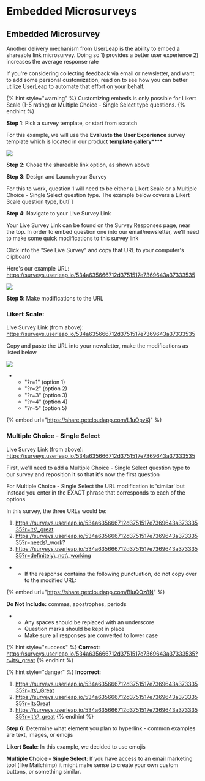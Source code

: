 # Embedded Microsurveys

## Embedded Microsurvey

Another delivery mechanism from UserLeap is the ability to embed a shareable link microsurvey. Doing so 1\) provides a better user experience 2\) increases the average response rate

If you're considering collecting feedback via email or newsletter, and want to add some personal customization, read on to see how you can better utilize UserLeap to automate that effort on your behalf.

{% hint style="warning" %}
Customizing embeds is only possible for Likert Scale \(1-5 rating\) or Multiple Choice - Single Select type questions. 
{% endhint %}

**Step 1**: Pick a survey template, or start from scratch 

For this example, we will use the **Evaluate the User Experience** survey template which is located in our product [**template gallery**](https://app.userleap.com/templates)\*\*\*\*

![](https://help.userleap.com/hubfs/image-png.png)

**Step 2**: Chose the shareable link option, as shown above 

**Step 3**: Design and Launch your Survey 

For this to work, question 1 will need to be either a Likert Scale or a Multiple Choice - Single Select question type. The example below covers a Likert Scale question type, but\[ \]

**Step 4**: Navigate to your Live Survey Link

Your Live Survey Link can be found on the Survey Responses page, near the top. In order to embed question one into our email/newsletter, we'll need to make some quick modifications to this survey link

Click into the "See Live Survey" and copy that URL to your computer's clipboard

Here's our example URL: https://surveys.userleap.io/534a635666712d3751517e7369643a37333535 

![](https://help.userleap.com/hubfs/image-png-1.png)

**Step 5**: Make modifications to the URL 

### **Likert Scale:** 

Live Survey Link \(from above\): https://surveys.userleap.io/534a635666712d3751517e7369643a37333535

Copy and paste the URL into your newsletter, make the modifications as listed below

![](https://help.userleap.com/hubfs/image-png-2.png)

* * "?r=1" \(option 1\)
  * "?r=2" \(option 2\) 
  * "?r=3" \(option 3\)
  * "?r=4" \(option 4\)
  * "?r=5" \(option 5\) 

{% embed url="https://share.getcloudapp.com/L1uOpvXj" %}

### **Multiple Choice - Single** **Select**

Live Survey Link \(from above\): https://surveys.userleap.io/534a635666712d3751517e7369643a37333535  
  
First, we'll need to add a Multiple Choice - Single Select question type to our survey and reposition it so that it's now the first question  
  
For Multiple Choice - Single Select the URL modification is 'similar' but instead you enter in the EXACT phrase that corresponds to each of the options  
  
In this survey, the three URLs would be:   


1. https://surveys.userleap.io/534a635666712d3751517e7369643a37333535?r=its\_great
2. https://surveys.userleap.io/534a635666712d3751517e7369643a37333535?r=needs\_work?
3. https://surveys.userleap.io/534a635666712d3751517e7369643a37333535?r=definitely\_not\_working

* * If the response contains the following punctuation, do not copy over to the modified URL: 

{% embed url="https://share.getcloudapp.com/BluQOz8N" %}

**Do Not Include:** commas, apostrophes, periods

* * Any spaces should be replaced with an underscore 
  * Question marks should be kept in place 
  * Make sure all responses are converted to lower case

{% hint style="success" %}
**Correct**: https://surveys.userleap.io/534a635666712d3751517e7369643a37333535?r=its\_great
{% endhint %}

{% hint style="danger" %}
**Incorrect:**

1. https://surveys.userleap.io/534a635666712d3751517e7369643a37333535?r=Its\_Great
2. https://surveys.userleap.io/534a635666712d3751517e7369643a37333535?r=ItsGreat
3. https://surveys.userleap.io/534a635666712d3751517e7369643a37333535?r=it's\_great
{% endhint %}

**Step 6**: Determine what element you plan to hyperlink - common examples are text, images, or emojis 

**Likert Scale**: In this example, we decided to use emojis 

**Multiple Choice - Single Select**: If you have access to an email marketing tool \(like Mailchimp\) it might make sense to create your own custom buttons, or something similar. 

